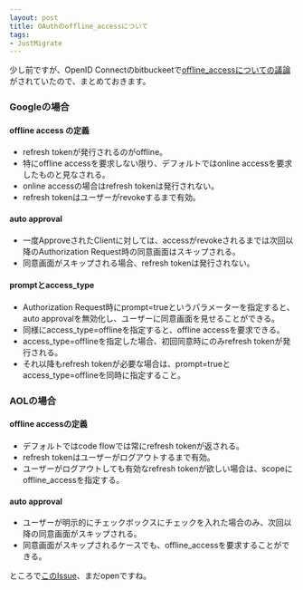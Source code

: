 ```yaml
---
layout: post
title: OAuthのoffline_accessについて
tags:
- JustMigrate
---
```

<p>少し前ですが、OpenID Connectのbitbuckeetで<a href="https://bitbucket.org/openid/connect/issue/539/messages-0-add-scope-for-offline-access">offline_accessについての議論</a>がされていたので、まとめておきます。</p>
<h3>Googleの場合</h3>
<h4>offline access の定義</h4>
<ul><li>refresh tokenが発行されるのがoffline。</li>
<li>特にoffline accessを要求しない限り、デフォルトではonline accessを要求したものと見なされる。</li>
<li>online accessの場合はrefresh tokenは発行されない。</li>
<li>refresh tokenはユーザーがrevokeするまで有効。</li>
</ul><h4>auto approval</h4>
<ul><li>一度ApproveされたClientに対しては、accessがrevokeされるまでは次回以降のAuthorization Request時の同意画面はスキップされる。</li>
<li>同意画面がスキップされる場合、refresh tokenは発行されない。</li>
</ul><h4>promptとaccess_type</h4>
<ul><li>Authorization Request時にprompt=trueというパラメーターを指定すると、auto approvalを無効化し、ユーザーに同意画面を見せることができる。</li>
<li>同様にaccess_type=offlineを指定すると、offline accessを要求できる。</li>
<li>access_type=offlineを指定した場合、初回同意時にのみrefresh tokenが発行される。</li>
<li>それ以降もrefresh tokenが必要な場合は、prompt=trueとaccess_type=offlineを同時に指定すること。</li>
</ul><h3>AOLの場合</h3>
<h4>offline accessの定義</h4>
<ul><li>デフォルトではcode flowでは常にrefresh tokenが返される。</li>
<li>refresh tokenはユーザーがログアウトするまで有効。</li>
<li>ユーザーがログアウトしても有効なrefresh tokenが欲しい場合は、scopeにoffline_accessを指定する。</li>
</ul><h4>auto approval</h4>
<ul><li>ユーザーが明示的にチェックボックスにチェックを入れた場合のみ、次回以降の同意画面がスキップされる。</li>
<li>同意画面がスキップされるケースでも、offline_accessを要求することができる。</li>
</ul><p>ところで<a href="https://bitbucket.org/openid/connect/issue/539/messages-0-add-scope-for-offline-access">このIssue</a>、まだopenですね。</p>
